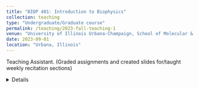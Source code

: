 ```yaml
---
title: "BIOP 401: Introduction to Biophysics"
collection: teaching
type: "Undergraduate/Graduate course"
permalink: /teaching/2023-fall-teaching-1
venue: "University of Illinois Urbana-Champaign, School of Molecular & Cellular Biology"
date: 2023-09-01
location: "Urbana, Illinois"
---
```


Teaching Assistant. (Graded assignments and created slides for/taught weekly recitation sections)

<details>
Topics include equilibrium thermodynamics, kinetics, and quantum mechanics with applications to biological and chemical systems.
</details>
